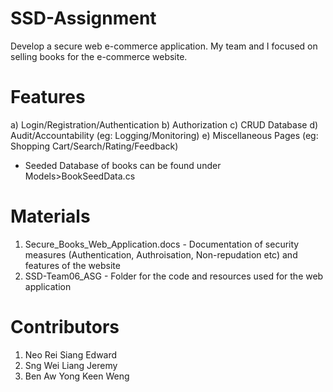 # SSD-Assignment
Develop a secure web e-commerce application. My team and I focused on selling books for the e-commerce website. 

# Features
a) Login/Registration/Authentication 
b) Authorization 
c) CRUD Database 
d) Audit/Accountability (eg: Logging/Monitoring)
e) Miscellaneous Pages (eg: Shopping Cart/Search/Rating/Feedback)
* Seeded Database of books can be found under Models>BookSeedData.cs

# Materials
1) Secure_Books_Web_Application.docs - Documentation of security measures (Authentication, Authroisation, Non-repudation etc) and features of the website
2) SSD-Team06_ASG - Folder for the code and resources used for the web application
   
# Contributors
1) Neo Rei Siang Edward 
2) Sng Wei Liang Jeremy 
3) Ben Aw Yong Keen Weng 
